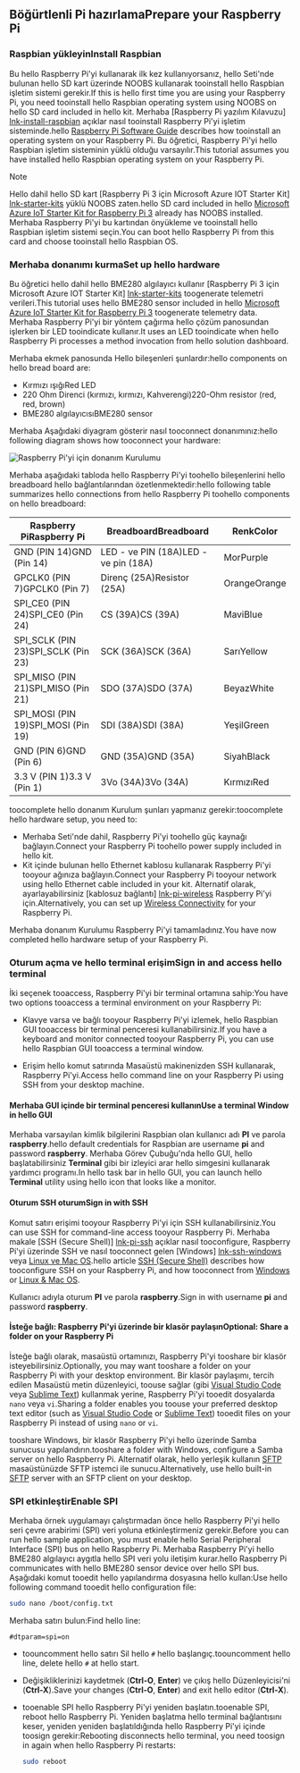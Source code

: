 ## <a name="prepare-your-raspberry-pi"></a><span data-ttu-id="e64e4-101">Böğürtlenli Pi hazırlama</span><span class="sxs-lookup"><span data-stu-id="e64e4-101">Prepare your Raspberry Pi</span></span>

### <a name="install-raspbian"></a><span data-ttu-id="e64e4-102">Raspbian yükleyin</span><span class="sxs-lookup"><span data-stu-id="e64e4-102">Install Raspbian</span></span>

<span data-ttu-id="e64e4-103">Bu hello Raspberry Pi'yi kullanarak ilk kez kullanıyorsanız, hello Seti'nde bulunan hello SD kart üzerinde NOOBS kullanarak tooinstall hello Raspbian işletim sistemi gerekir.</span><span class="sxs-lookup"><span data-stu-id="e64e4-103">If this is hello first time you are using your Raspberry Pi, you need tooinstall hello Raspbian operating system using NOOBS on hello SD card included in hello kit.</span></span> <span data-ttu-id="e64e4-104">Merhaba [Raspberry Pi yazılım Kılavuzu] [ lnk-install-raspbian] açıklar nasıl tooinstall Raspberry Pi'yi işletim sisteminde.</span><span class="sxs-lookup"><span data-stu-id="e64e4-104">hello [Raspberry Pi Software Guide][lnk-install-raspbian] describes how tooinstall an operating system on your Raspberry Pi.</span></span> <span data-ttu-id="e64e4-105">Bu öğretici, Raspberry Pi'yi hello Raspbian işletim sisteminin yüklü olduğu varsayılır.</span><span class="sxs-lookup"><span data-stu-id="e64e4-105">This tutorial assumes you have installed hello Raspbian operating system on your Raspberry Pi.</span></span>

> [!NOTE]
> <span data-ttu-id="e64e4-106">Hello dahil hello SD kart [Raspberry Pi 3 için Microsoft Azure IOT Starter Kit] [ lnk-starter-kits] yüklü NOOBS zaten.</span><span class="sxs-lookup"><span data-stu-id="e64e4-106">hello SD card included in hello [Microsoft Azure IoT Starter Kit for Raspberry Pi 3][lnk-starter-kits] already has NOOBS installed.</span></span> <span data-ttu-id="e64e4-107">Merhaba Raspberry Pi'yi bu kartından önyükleme ve tooinstall hello Raspbian işletim sistemi seçin.</span><span class="sxs-lookup"><span data-stu-id="e64e4-107">You can boot hello Raspberry Pi from this card and choose tooinstall hello Raspbian OS.</span></span>

### <a name="set-up-hello-hardware"></a><span data-ttu-id="e64e4-108">Merhaba donanımı kurma</span><span class="sxs-lookup"><span data-stu-id="e64e4-108">Set up hello hardware</span></span>

<span data-ttu-id="e64e4-109">Bu öğretici hello dahil hello BME280 algılayıcı kullanır [Raspberry Pi 3 için Microsoft Azure IOT Starter Kit] [ lnk-starter-kits] toogenerate telemetri verileri.</span><span class="sxs-lookup"><span data-stu-id="e64e4-109">This tutorial uses hello BME280 sensor included in hello [Microsoft Azure IoT Starter Kit for Raspberry Pi 3][lnk-starter-kits] toogenerate telemetry data.</span></span> <span data-ttu-id="e64e4-110">Merhaba Raspberry Pi'yi bir yöntem çağırma hello çözüm panosundan işlerken bir LED tooindicate kullanır.</span><span class="sxs-lookup"><span data-stu-id="e64e4-110">It uses an LED tooindicate when hello Raspberry Pi processes a method invocation from hello solution dashboard.</span></span>

<span data-ttu-id="e64e4-111">Merhaba ekmek panosunda Hello bileşenleri şunlardır:</span><span class="sxs-lookup"><span data-stu-id="e64e4-111">hello components on hello bread board are:</span></span>

- <span data-ttu-id="e64e4-112">Kırmızı ışığı</span><span class="sxs-lookup"><span data-stu-id="e64e4-112">Red LED</span></span>
- <span data-ttu-id="e64e4-113">220 Ohm Direnci (kırmızı, kırmızı, Kahverengi)</span><span class="sxs-lookup"><span data-stu-id="e64e4-113">220-Ohm resistor (red, red, brown)</span></span>
- <span data-ttu-id="e64e4-114">BME280 algılayıcısı</span><span class="sxs-lookup"><span data-stu-id="e64e4-114">BME280 sensor</span></span>

<span data-ttu-id="e64e4-115">Merhaba Aşağıdaki diyagram gösterir nasıl tooconnect donanımınız:</span><span class="sxs-lookup"><span data-stu-id="e64e4-115">hello following diagram shows how tooconnect your hardware:</span></span>

![Raspberry Pi'yi için donanım Kurulumu][img-connection-diagram]

<span data-ttu-id="e64e4-117">Merhaba aşağıdaki tabloda hello Raspberry Pi'yi toohello bileşenlerini hello breadboard hello bağlantılarından özetlenmektedir:</span><span class="sxs-lookup"><span data-stu-id="e64e4-117">hello following table summarizes hello connections from hello Raspberry Pi toohello components on hello breadboard:</span></span>

| <span data-ttu-id="e64e4-118">Raspberry Pi</span><span class="sxs-lookup"><span data-stu-id="e64e4-118">Raspberry Pi</span></span>            | <span data-ttu-id="e64e4-119">Breadboard</span><span class="sxs-lookup"><span data-stu-id="e64e4-119">Breadboard</span></span>             |<span data-ttu-id="e64e4-120">Renk</span><span class="sxs-lookup"><span data-stu-id="e64e4-120">Color</span></span>         |
| ----------------------- | ---------------------- | ------------- |
| <span data-ttu-id="e64e4-121">GND (PIN 14)</span><span class="sxs-lookup"><span data-stu-id="e64e4-121">GND (Pin 14)</span></span>            | <span data-ttu-id="e64e4-122">LED - ve PIN (18A)</span><span class="sxs-lookup"><span data-stu-id="e64e4-122">LED -ve pin (18A)</span></span>      | <span data-ttu-id="e64e4-123">Mor</span><span class="sxs-lookup"><span data-stu-id="e64e4-123">Purple</span></span>          |
| <span data-ttu-id="e64e4-124">GPCLK0 (PIN 7)</span><span class="sxs-lookup"><span data-stu-id="e64e4-124">GPCLK0 (Pin 7)</span></span>          | <span data-ttu-id="e64e4-125">Direnç (25A)</span><span class="sxs-lookup"><span data-stu-id="e64e4-125">Resistor (25A)</span></span>         | <span data-ttu-id="e64e4-126">Orange</span><span class="sxs-lookup"><span data-stu-id="e64e4-126">Orange</span></span>          |
| <span data-ttu-id="e64e4-127">SPI_CE0 (PIN 24)</span><span class="sxs-lookup"><span data-stu-id="e64e4-127">SPI_CE0 (Pin 24)</span></span>        | <span data-ttu-id="e64e4-128">CS (39A)</span><span class="sxs-lookup"><span data-stu-id="e64e4-128">CS (39A)</span></span>               | <span data-ttu-id="e64e4-129">Mavi</span><span class="sxs-lookup"><span data-stu-id="e64e4-129">Blue</span></span>          |
| <span data-ttu-id="e64e4-130">SPI_SCLK (PIN 23)</span><span class="sxs-lookup"><span data-stu-id="e64e4-130">SPI_SCLK (Pin 23)</span></span>       | <span data-ttu-id="e64e4-131">SCK (36A)</span><span class="sxs-lookup"><span data-stu-id="e64e4-131">SCK (36A)</span></span>              | <span data-ttu-id="e64e4-132">Sarı</span><span class="sxs-lookup"><span data-stu-id="e64e4-132">Yellow</span></span>        |
| <span data-ttu-id="e64e4-133">SPI_MISO (PIN 21)</span><span class="sxs-lookup"><span data-stu-id="e64e4-133">SPI_MISO (Pin 21)</span></span>       | <span data-ttu-id="e64e4-134">SDO (37A)</span><span class="sxs-lookup"><span data-stu-id="e64e4-134">SDO (37A)</span></span>              | <span data-ttu-id="e64e4-135">Beyaz</span><span class="sxs-lookup"><span data-stu-id="e64e4-135">White</span></span>         |
| <span data-ttu-id="e64e4-136">SPI_MOSI (PIN 19)</span><span class="sxs-lookup"><span data-stu-id="e64e4-136">SPI_MOSI (Pin 19)</span></span>       | <span data-ttu-id="e64e4-137">SDI (38A)</span><span class="sxs-lookup"><span data-stu-id="e64e4-137">SDI (38A)</span></span>              | <span data-ttu-id="e64e4-138">Yeşil</span><span class="sxs-lookup"><span data-stu-id="e64e4-138">Green</span></span>         |
| <span data-ttu-id="e64e4-139">GND (PIN 6)</span><span class="sxs-lookup"><span data-stu-id="e64e4-139">GND (Pin 6)</span></span>             | <span data-ttu-id="e64e4-140">GND (35A)</span><span class="sxs-lookup"><span data-stu-id="e64e4-140">GND (35A)</span></span>              | <span data-ttu-id="e64e4-141">Siyah</span><span class="sxs-lookup"><span data-stu-id="e64e4-141">Black</span></span>         |
| <span data-ttu-id="e64e4-142">3.3 V (PIN 1)</span><span class="sxs-lookup"><span data-stu-id="e64e4-142">3.3 V (Pin 1)</span></span>           | <span data-ttu-id="e64e4-143">3Vo (34A)</span><span class="sxs-lookup"><span data-stu-id="e64e4-143">3Vo (34A)</span></span>              | <span data-ttu-id="e64e4-144">Kırmızı</span><span class="sxs-lookup"><span data-stu-id="e64e4-144">Red</span></span>           |

<span data-ttu-id="e64e4-145">toocomplete hello donanım Kurulum şunları yapmanız gerekir:</span><span class="sxs-lookup"><span data-stu-id="e64e4-145">toocomplete hello hardware setup, you need to:</span></span>

- <span data-ttu-id="e64e4-146">Merhaba Seti'nde dahil, Raspberry Pi'yi toohello güç kaynağı bağlayın.</span><span class="sxs-lookup"><span data-stu-id="e64e4-146">Connect your Raspberry Pi toohello power supply included in hello kit.</span></span>
- <span data-ttu-id="e64e4-147">Kit içinde bulunan hello Ethernet kablosu kullanarak Raspberry Pi'yi tooyour ağınıza bağlayın.</span><span class="sxs-lookup"><span data-stu-id="e64e4-147">Connect your Raspberry Pi tooyour network using hello Ethernet cable included in your kit.</span></span> <span data-ttu-id="e64e4-148">Alternatif olarak, ayarlayabilirsiniz [kablosuz bağlantı] [ lnk-pi-wireless] Raspberry Pi'yi için.</span><span class="sxs-lookup"><span data-stu-id="e64e4-148">Alternatively, you can set up [Wireless Connectivity][lnk-pi-wireless] for your Raspberry Pi.</span></span>

<span data-ttu-id="e64e4-149">Merhaba donanım Kurulumu Raspberry Pi'yi tamamladınız.</span><span class="sxs-lookup"><span data-stu-id="e64e4-149">You have now completed hello hardware setup of your Raspberry Pi.</span></span>

### <a name="sign-in-and-access-hello-terminal"></a><span data-ttu-id="e64e4-150">Oturum açma ve hello terminal erişim</span><span class="sxs-lookup"><span data-stu-id="e64e4-150">Sign in and access hello terminal</span></span>

<span data-ttu-id="e64e4-151">İki seçenek tooaccess, Raspberry Pi'yi bir terminal ortamına sahip:</span><span class="sxs-lookup"><span data-stu-id="e64e4-151">You have two options tooaccess a terminal environment on your Raspberry Pi:</span></span>

- <span data-ttu-id="e64e4-152">Klavye varsa ve bağlı tooyour Raspberry Pi'yi izlemek, hello Raspbian GUI tooaccess bir terminal penceresi kullanabilirsiniz.</span><span class="sxs-lookup"><span data-stu-id="e64e4-152">If you have a keyboard and monitor connected tooyour Raspberry Pi, you can use hello Raspbian GUI tooaccess a terminal window.</span></span>

- <span data-ttu-id="e64e4-153">Erişim hello komut satırında Masaüstü makinenizden SSH kullanarak, Raspberry Pi'yi.</span><span class="sxs-lookup"><span data-stu-id="e64e4-153">Access hello command line on your Raspberry Pi using SSH from your desktop machine.</span></span>

#### <a name="use-a-terminal-window-in-hello-gui"></a><span data-ttu-id="e64e4-154">Merhaba GUI içinde bir terminal penceresi kullanın</span><span class="sxs-lookup"><span data-stu-id="e64e4-154">Use a terminal Window in hello GUI</span></span>

<span data-ttu-id="e64e4-155">Merhaba varsayılan kimlik bilgilerini Raspbian olan kullanıcı adı **PI** ve parola **raspberry**.</span><span class="sxs-lookup"><span data-stu-id="e64e4-155">hello default credentials for Raspbian are username **pi** and password **raspberry**.</span></span> <span data-ttu-id="e64e4-156">Merhaba Görev Çubuğu'nda hello GUI, hello başlatabilirsiniz **Terminal** gibi bir izleyici arar hello simgesini kullanarak yardımcı programı.</span><span class="sxs-lookup"><span data-stu-id="e64e4-156">In hello task bar in hello GUI, you can launch hello **Terminal** utility using hello icon that looks like a monitor.</span></span>

#### <a name="sign-in-with-ssh"></a><span data-ttu-id="e64e4-157">Oturum SSH oturum</span><span class="sxs-lookup"><span data-stu-id="e64e4-157">Sign in with SSH</span></span>

<span data-ttu-id="e64e4-158">Komut satırı erişimi tooyour Raspberry Pi'yi için SSH kullanabilirsiniz.</span><span class="sxs-lookup"><span data-stu-id="e64e4-158">You can use SSH for command-line access tooyour Raspberry Pi.</span></span> <span data-ttu-id="e64e4-159">Merhaba makale [SSH (Secure Shell)] [ lnk-pi-ssh] açıklar nasıl tooconfigure, Raspberry Pi'yi üzerinde SSH ve nasıl tooconnect gelen [Windows] [ lnk-ssh-windows] veya [Linux ve Mac OS][lnk-ssh-linux].</span><span class="sxs-lookup"><span data-stu-id="e64e4-159">hello article [SSH (Secure Shell)][lnk-pi-ssh] describes how tooconfigure SSH on your Raspberry Pi, and how tooconnect from [Windows][lnk-ssh-windows] or [Linux & Mac OS][lnk-ssh-linux].</span></span>

<span data-ttu-id="e64e4-160">Kullanıcı adıyla oturum **PI** ve parola **raspberry**.</span><span class="sxs-lookup"><span data-stu-id="e64e4-160">Sign in with username **pi** and password **raspberry**.</span></span>

#### <a name="optional-share-a-folder-on-your-raspberry-pi"></a><span data-ttu-id="e64e4-161">İsteğe bağlı: Raspberry Pi'yi üzerinde bir klasör paylaşın</span><span class="sxs-lookup"><span data-stu-id="e64e4-161">Optional: Share a folder on your Raspberry Pi</span></span>

<span data-ttu-id="e64e4-162">İsteğe bağlı olarak, masaüstü ortamınızı, Raspberry Pi'yi tooshare bir klasör isteyebilirsiniz.</span><span class="sxs-lookup"><span data-stu-id="e64e4-162">Optionally, you may want tooshare a folder on your Raspberry Pi with your desktop environment.</span></span> <span data-ttu-id="e64e4-163">Bir klasör paylaşımı, tercih edilen Masaüstü metin düzenleyici, toouse sağlar (gibi [Visual Studio Code](https://code.visualstudio.com/) veya [Sublime Text](http://www.sublimetext.com/)) kullanmak yerine, Raspberry Pi'yi tooedit dosyalarda `nano` veya `vi`.</span><span class="sxs-lookup"><span data-stu-id="e64e4-163">Sharing a folder enables you toouse your preferred desktop text editor (such as [Visual Studio Code](https://code.visualstudio.com/) or [Sublime Text](http://www.sublimetext.com/)) tooedit files on your Raspberry Pi instead of using `nano` or `vi`.</span></span>

<span data-ttu-id="e64e4-164">tooshare Windows, bir klasör Raspberry Pi'yi hello üzerinde Samba sunucusu yapılandırın.</span><span class="sxs-lookup"><span data-stu-id="e64e4-164">tooshare a folder with Windows, configure a Samba server on hello Raspberry Pi.</span></span> <span data-ttu-id="e64e4-165">Alternatif olarak, hello yerleşik kullanın [SFTP](https://www.raspberrypi.org/documentation/remote-access/) masaüstünüzde SFTP istemci ile sunucu.</span><span class="sxs-lookup"><span data-stu-id="e64e4-165">Alternatively, use hello built-in [SFTP](https://www.raspberrypi.org/documentation/remote-access/) server with an SFTP client on your desktop.</span></span>

### <a name="enable-spi"></a><span data-ttu-id="e64e4-166">SPI etkinleştir</span><span class="sxs-lookup"><span data-stu-id="e64e4-166">Enable SPI</span></span>

<span data-ttu-id="e64e4-167">Merhaba örnek uygulamayı çalıştırmadan önce hello Raspberry Pi'yi hello seri çevre arabirimi (SPI) veri yoluna etkinleştirmeniz gerekir.</span><span class="sxs-lookup"><span data-stu-id="e64e4-167">Before you can run hello sample application, you must enable hello Serial Peripheral Interface (SPI) bus on hello Raspberry Pi.</span></span> <span data-ttu-id="e64e4-168">Merhaba Raspberry Pi'yi hello BME280 algılayıcı aygıtla hello SPI veri yolu iletişim kurar.</span><span class="sxs-lookup"><span data-stu-id="e64e4-168">hello Raspberry Pi communicates with hello BME280 sensor device over hello SPI bus.</span></span> <span data-ttu-id="e64e4-169">Aşağıdaki komut tooedit hello yapılandırma dosyasına hello kullan:</span><span class="sxs-lookup"><span data-stu-id="e64e4-169">Use hello following command tooedit hello configuration file:</span></span>

```sh
sudo nano /boot/config.txt
```

<span data-ttu-id="e64e4-170">Merhaba satırı bulun:</span><span class="sxs-lookup"><span data-stu-id="e64e4-170">Find hello line:</span></span>

`#dtparam=spi=on`

- <span data-ttu-id="e64e4-171">toouncomment hello satırı Sil hello `#` hello başlangıç.</span><span class="sxs-lookup"><span data-stu-id="e64e4-171">toouncomment hello line, delete hello `#` at hello start.</span></span>
- <span data-ttu-id="e64e4-172">Değişikliklerinizi kaydetmek (**Ctrl-O**, **Enter**) ve çıkış hello Düzenleyicisi'ni (**Ctrl-X**).</span><span class="sxs-lookup"><span data-stu-id="e64e4-172">Save your changes (**Ctrl-O**, **Enter**) and exit hello editor (**Ctrl-X**).</span></span>
- <span data-ttu-id="e64e4-173">tooenable SPI hello Raspberry Pi'yi yeniden başlatın.</span><span class="sxs-lookup"><span data-stu-id="e64e4-173">tooenable SPI, reboot hello Raspberry Pi.</span></span> <span data-ttu-id="e64e4-174">Yeniden başlatma hello terminal bağlantısını keser, yeniden yeniden başlatıldığında hello Raspberry Pi'yi içinde toosign gerekir:</span><span class="sxs-lookup"><span data-stu-id="e64e4-174">Rebooting disconnects hello terminal, you need toosign in again when hello Raspberry Pi restarts:</span></span>

  ```sh
  sudo reboot
  ```


[img-connection-diagram]: media/iot-suite-raspberry-pi-kit-prepare-pi/rpi2_remote_monitoring.png

[lnk-install-raspbian]: https://www.raspberrypi.org/learning/software-guide/quickstart/
[lnk-pi-wireless]: https://www.raspberrypi.org/documentation/configuration/wireless/README.md
[lnk-pi-ssh]: https://www.raspberrypi.org/documentation/remote-access/ssh/README.md
[lnk-ssh-windows]: https://www.raspberrypi.org/documentation/remote-access/ssh/windows.md
[lnk-ssh-linux]: https://www.raspberrypi.org/documentation/remote-access/ssh/unix.md
[lnk-starter-kits]: https://azure.microsoft.com/develop/iot/starter-kits/